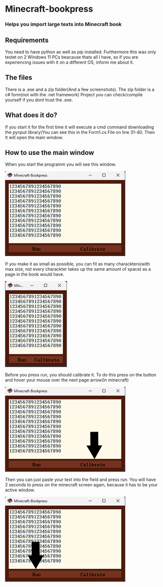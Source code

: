 # Minecraft-bookpress
### Helps you import large texts into Minecraft book


## Requirements
You need to have python as well as pip installed. Furthermore this was only testet on 2 Windows 11 PCs beacause thats all I have, so if you are experiencing issues with it on a different OS, inform me about it.

## The files
There is a .exe and a zip folder(And a few screenshots). The zip folder is a c# form(not with the .net framework) Project you can check/compile yourself if you dont trust the .exe.

## What does it do? 
If you start it for the first time it will execute a cmd command downloading the pynput library(You can see this in the Form1.cs File on line 31-40.
Then It will open the main window.

## How to use the main window
When you start the programm you will see this window.

![plot](https://github.com/sudodepresion/Minecraft-bookpress/blob/main/on-start.png?raw=true)


If you make it as small as possible, you can fit as many charackters(with max size, not every charackter takes up the same amount of space)
as a page in the book would have.

![plot](https://github.com/sudodepresion/Minecraft-bookpress/blob/main/minimal-size.png?raw=true)


Before you press run, you should calibrate it. To do this press on the button and hover your mouse over the next page arrow(In minecraft)

![plot](https://github.com/sudodepresion/Minecraft-bookpress/blob/main/showcase1.png?raw=true)


Then you can just paste your text into the field and press run. You will have 2 seconds to press on the minecraft screen again,
because it has to be your active window.

![plot](https://github.com/sudodepresion/Minecraft-bookpress/blob/main/showcase2.png?raw=true)
